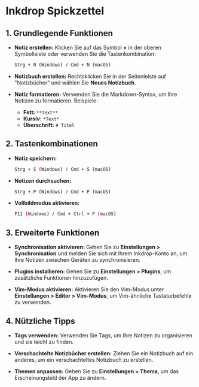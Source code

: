 # Inkdrop Spickzettel



## 1. Grundlegende Funktionen

- **Notiz erstellen:**
  Klicken Sie auf das Symbol **+** in der oberen Symbolleiste oder verwenden Sie die Tastenkombination:
  ```bash
  Strg + N (Windows) / Cmd + N (macOS)
  ```

- **Notizbuch erstellen:**
  Rechtsklicken Sie in der Seitenleiste auf "Notizbücher" und wählen Sie **Neues Notizbuch**.

- **Notiz formatieren:**
  Verwenden Sie die Markdown-Syntax, um Ihre Notizen zu formatieren. Beispiele:
  - **Fett:** `**Text**`
  - **Kursiv:** `*Text*`
  - **Überschrift:** `# Titel`

## 2. Tastenkombinationen

- **Notiz speichern:**
  ```bash
  Strg + S (Windows) / Cmd + S (macOS)
  ```

- **Notizen durchsuchen:**
  ```bash
  Strg + P (Windows) / Cmd + P (macOS)
  ```

- **Vollbildmodus aktivieren:**
  ```bash
  F11 (Windows) / Cmd + Ctrl + F (macOS)
  ```

## 3. Erweiterte Funktionen

- **Synchronisation aktivieren:**
  Gehen Sie zu **Einstellungen > Synchronisation** und melden Sie sich mit Ihrem Inkdrop-Konto an, um Ihre Notizen zwischen Geräten zu synchronisieren.

- **Plugins installieren:**
  Gehen Sie zu **Einstellungen > Plugins**, um zusätzliche Funktionen hinzuzufügen.

- **Vim-Modus aktivieren:**
  Aktivieren Sie den Vim-Modus unter **Einstellungen > Editor > Vim-Modus**, um Vim-ähnliche Tastaturbefehle zu verwenden.

## 4. Nützliche Tipps

- **Tags verwenden:**
  Verwenden Sie Tags, um Ihre Notizen zu organisieren und sie leicht zu finden.
  
- **Verschachtelte Notizbücher erstellen:**
  Ziehen Sie ein Notizbuch auf ein anderes, um ein verschachteltes Notizbuch zu erstellen.

- **Themen anpassen:**
  Gehen Sie zu **Einstellungen > Thema**, um das Erscheinungsbild der App zu ändern.
